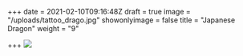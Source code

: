 +++
date = 2021-02-10T09:16:48Z
draft = true
image = "/uploads/tattoo_drago.jpg"
showonlyimage = false
title = "Japanese Dragon"
weight = "9"

+++
![](/uploads/tattoo_drago.jpg)